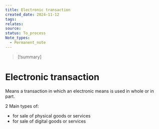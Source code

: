 ```yaml
---
title: Electronic transaction
created_date: 2024-11-12
tags: 
relates: 
source: 
status: To_process
Note_types:
  - Permanent_note
---
```

> [!summary]
> 

# Electronic transaction

Means a transaction in which an electronic means is used in whole or in part.

2 Main types of: 
- for sale of physical goods or services
- for sale of digital goods or services